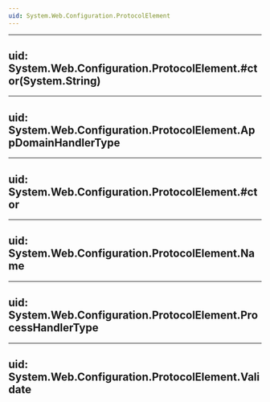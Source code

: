 ```yaml
---
uid: System.Web.Configuration.ProtocolElement
---
```


---
uid: System.Web.Configuration.ProtocolElement.#ctor(System.String)
---

---
uid: System.Web.Configuration.ProtocolElement.AppDomainHandlerType
---

---
uid: System.Web.Configuration.ProtocolElement.#ctor
---

---
uid: System.Web.Configuration.ProtocolElement.Name
---

---
uid: System.Web.Configuration.ProtocolElement.ProcessHandlerType
---

---
uid: System.Web.Configuration.ProtocolElement.Validate
---
